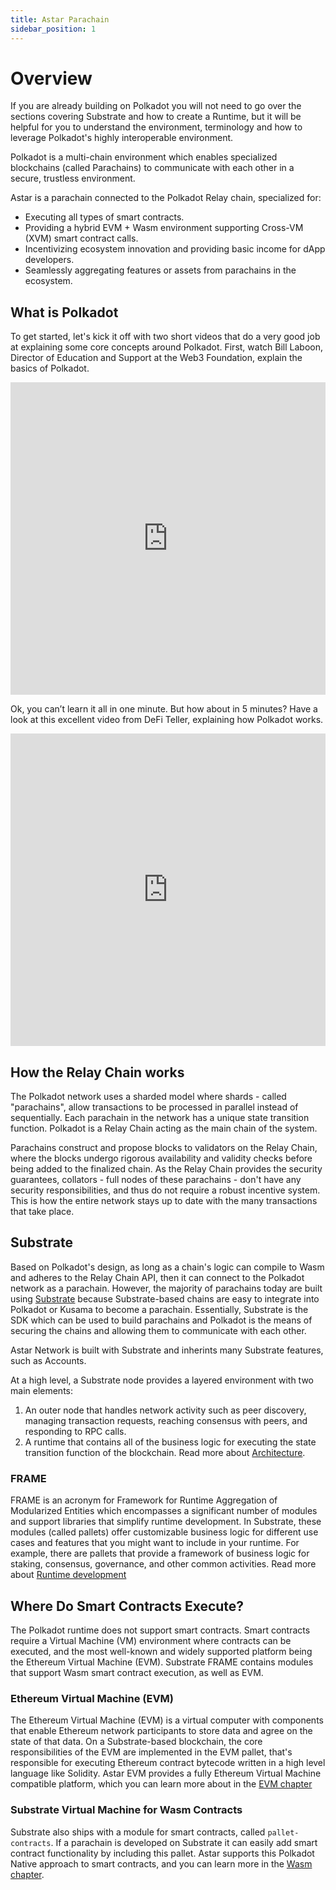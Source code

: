 ```yaml
---
title: Astar Parachain
sidebar_position: 1
---
```


# Overview
If you are already building on Polkadot you will not need to go over the sections covering Substrate and how to create a Runtime, but it will be helpful for you to understand the environment, terminology and how to leverage Polkadot's highly interoperable environment.

Polkadot is a multi-chain environment which enables specialized blockchains (called Parachains) to communicate with each other in a secure, trustless environment.

Astar is a parachain connected to the Polkadot Relay chain, specialized for:
* Executing all types of smart contracts.
* Providing a hybrid EVM + Wasm environment supporting Cross-VM (XVM) smart contract calls.
* Incentivizing ecosystem innovation and providing basic income for dApp developers.
* Seamlessly aggregating features or assets from parachains in the ecosystem. 

## What is Polkadot
To get started, let's kick it off with two short videos that do a very good job at explaining some core concepts around Polkadot. First, watch Bill Laboon, Director of Education and Support at the Web3 Foundation, explain the basics of Polkadot.

<iframe width="100%" height="500" src="https://www.youtube.com/embed/29Ty-VTDnh4" title="YouTube video player" frameborder="0" allow="accelerometer; autoplay; clipboard-write; encrypted-media; gyroscope; picture-in-picture; web-share" allowfullscreen></iframe>

Ok, you can’t learn it all in one minute. But how about in 5 minutes? Have a look at this excellent video from DeFi Teller, explaining how Polkadot works.

<iframe width="100%" height="500" src="https://www.youtube.com/embed/BQ60bTU1bPg" title="YouTube video player" frameborder="0" allow="accelerometer; autoplay; clipboard-write; encrypted-media; gyroscope; picture-in-picture; web-share" allowfullscreen></iframe>

## How the Relay Chain works
The Polkadot network uses a sharded model where shards - called "parachains", allow transactions to be processed in parallel instead of sequentially. Each parachain in the network has a unique state transition function. Polkadot is a Relay Chain acting as the main chain of the system. 

Parachains construct and propose blocks to validators on the Relay Chain, where the blocks undergo rigorous availability and validity checks before being added to the finalized chain. As the Relay Chain provides the security guarantees, collators - full nodes of these parachains - don't have any security responsibilities, and thus do not require a robust incentive system. This is how the entire network stays up to date with the many transactions that take place.

## Substrate 
Based on Polkadot's design, as long as a chain's logic can compile to Wasm and adheres to the Relay Chain API, then it can connect to the Polkadot network as a parachain.
However, the majority of parachains today are built using [Substrate](https://substrate.io/) because Substrate-based chains are easy to integrate into Polkadot or Kusama to become a parachain. Essentially, Substrate is the SDK which can be used to build parachains and Polkadot is the means of securing the chains and allowing them to communicate with each other.

Astar Network is built with Substrate and inherints many Substrate features, such as Accounts. 

At a high level, a Substrate node provides a layered environment with two main elements:
1. An outer node that handles network activity such as peer discovery, managing transaction requests, reaching consensus with peers, and responding to RPC calls.
2. A runtime that contains all of the business logic for executing the state transition function of the blockchain.
Read more about [Architecture](https://docs.substrate.io/fundamentals/architecture/).

### FRAME
FRAME is an acronym for Framework for Runtime Aggregation of Modularized Entities which encompasses a significant number of modules and support libraries that simplify runtime development. In Substrate, these modules (called pallets) offer customizable business logic for different use cases and features that you might want to include in your runtime. For example, there are pallets that provide a framework of business logic for staking, consensus, governance, and other common activities.
Read more about [Runtime development](https://docs.substrate.io/fundamentals/runtime-development/)


## Where Do Smart Contracts Execute?
The Polkadot runtime does not support smart contracts. Smart contracts require a Virtual Machine (VM) environment where contracts can be executed, and the most well-known and widely supported platform being the Ethereum Virtual Machine (EVM). Substrate FRAME contains modules that support Wasm smart contract execution, as well as EVM.

### Ethereum Virtual Machine (EVM)
The Ethereum Virtual Machine (EVM) is a virtual computer with components that enable Ethereum network participants to store data and agree on the state of that data. On a Substrate-based blockchain, the core responsibilities of the EVM are implemented in the EVM pallet, that's responsible for executing Ethereum contract bytecode written in a high level language like Solidity. Astar EVM provides a fully Ethereum Virtual Machine compatible platform, which you can learn more about in the [EVM chapter](/docs/build/build-on-layer-1/smart-contracts/EVM/index.md)

### Substrate Virtual Machine for Wasm Contracts
Substrate also ships with a module for smart contracts, called `pallet-contracts`. If a parachain is developed on Substrate it can easily add smart contract functionality by including this pallet. Astar supports this Polkadot Native approach to smart contracts, and you can learn more in the [Wasm chapter](/docs/build/build-on-layer-1/smart-contracts/wasm/index.md). 



